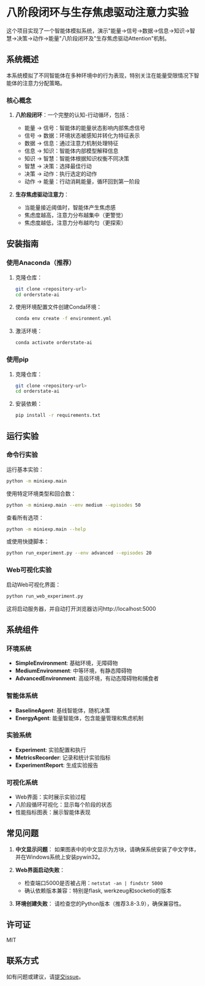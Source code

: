 # 八阶段闭环与生存焦虑驱动注意力实验

这个项目实现了一个智能体模拟系统，演示"能量→信号→数据→信息→知识→智慧→决策→动作→能量"八阶段闭环及"生存焦虑驱动Attention"机制。

## 系统概述

本系统模拟了不同智能体在多种环境中的行为表现，特别关注在能量受限情况下智能体的注意力分配策略。

### 核心概念

1. **八阶段闭环**：一个完整的认知-行动循环，包括：
   - 能量 → 信号：智能体的能量状态影响内部焦虑信号
   - 信号 → 数据：环境状态被感知并转化为特征表示
   - 数据 → 信息：通过注意力机制处理特征
   - 信息 → 知识：智能体内部模型解释信息
   - 知识 → 智慧：智能体根据知识权衡不同决策
   - 智慧 → 决策：选择最佳行动
   - 决策 → 动作：执行选定的动作
   - 动作 → 能量：行动消耗能量，循环回到第一阶段

2. **生存焦虑驱动注意力**：
   - 当能量接近阈值时，智能体产生焦虑感
   - 焦虑度越高，注意力分布越集中（更警觉）
   - 焦虑度越低，注意力分布越均匀（更探索）

## 安装指南

### 使用Anaconda（推荐）

1. 克隆仓库：
   ```bash
   git clone <repository-url>
   cd orderstate-ai
   ```

2. 使用环境配置文件创建Conda环境：
   ```bash
   conda env create -f environment.yml
   ```

3. 激活环境：
   ```bash
   conda activate orderstate-ai
   ```

### 使用pip

1. 克隆仓库：
   ```bash
   git clone <repository-url>
   cd orderstate-ai
   ```

2. 安装依赖：
   ```bash
   pip install -r requirements.txt
   ```

## 运行实验

### 命令行实验

运行基本实验：
```bash
python -m miniexp.main
```

使用特定环境类型和回合数：
```bash
python -m miniexp.main --env medium --episodes 50
```

查看所有选项：
```bash
python -m miniexp.main --help
```

或使用快捷脚本：
```bash
python run_experiment.py --env advanced --episodes 20
```

### Web可视化实验

启动Web可视化界面：
```bash
python run_web_experiment.py
```

这将启动服务器，并自动打开浏览器访问http://localhost:5000

## 系统组件

### 环境系统
- **SimpleEnvironment**: 基础环境，无障碍物
- **MediumEnvironment**: 中等环境，有静态障碍物
- **AdvancedEnvironment**: 高级环境，有动态障碍物和捕食者

### 智能体系统
- **BaselineAgent**: 基线智能体，随机决策
- **EnergyAgent**: 能量智能体，包含能量管理和焦虑机制

### 实验系统
- **Experiment**: 实验配置和执行
- **MetricsRecorder**: 记录和统计实验指标
- **ExperimentReport**: 生成实验报告

### 可视化系统
- Web界面：实时展示实验过程
- 八阶段循环可视化：显示每个阶段的状态
- 性能指标图表：展示智能体表现

## 常见问题

1. **中文显示问题**：
   如果图表中的中文显示为方块，请确保系统安装了中文字体，并在Windows系统上安装pywin32。

2. **Web界面启动失败**：
   - 检查端口5000是否被占用：`netstat -an | findstr 5000`
   - 确认依赖版本兼容：特别是flask, werkzeug和socketio的版本

3. **环境创建失败**：
   请检查您的Python版本（推荐3.8-3.9），确保兼容性。

## 许可证

MIT

## 联系方式

如有问题或建议，请[提交issue](https://github.com/yourusername/orderstate-ai/issues)。 